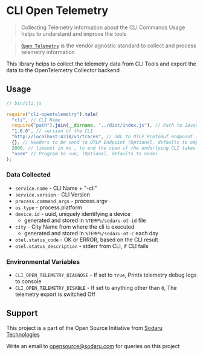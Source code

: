 # CLI Open Telemetry

> Collecting Telemetry information about the CLI Commands Usage helps to understand and improve the tools

> [`Open Telemetry`](https://opentelemetry.io/) is the vendor agnostic standard to collect and process telemetry information

This library helps to collect the telemetry data from CLI Tools and export the data to the OpenTelemetry Collector backend

## Usage

```javascript
// bin/cli.js

require("cli-opentelemetry").tele(
  "cli", // CLI Name
  require("path").join(__dirname, "../dist/index.js"), // Path to Javascript File, CLI Entry point
  "1.0.0", // version of the CLI
  "http://localhost:4318/v1/traces", // URL to OTLP ProtoBuf endpoint (Optional, defaults to http://localhost:4318/v1/traces)
  {}, // Headers to be send to OTLP Endpoint (Optional, defaults to emptry object)
  2000, // timeout in ms , to end the span if the underlying CLI takes more time
  "node" // Program to run, (Optional, defaults to node)
);
```

### Data Collected

- `service.name` - CLI Name + "-cli"
- `service.version` - CLI Version
- `process.command_args` - process.argv
- `os.type` - process.platform
- `device.id` - uuid, uniquely identifying a device
  - generated and stored in `%TEMP%/sodaru-ot-id` file
- `city` - City Name from where the cli is executed
  - generated and stored in `%TEMP%/sodaru-ot-c` each day
- `otel.status_code` - OK or ERROR, based on the CLI result
- `otel.status_description` - stderr from CLI, if CLI fails

### Environmental Variables

- `CLI_OPEN_TELEMETRY_DIAGNOSE` - If set to `true`, Prints telemetry debug logs to console
- `CLI_OPEN_TELEMETRY_DISABLE` - If set to anything other than `0`, The telemetry export is switched Off

## Support

This project is a part of the Open Source Initiative from [Sodaru Technologies](https://sodaru.com)

Write an email to opensource@sodaru.com for queries on this project
